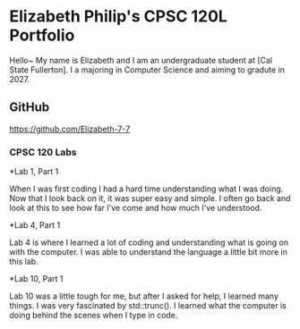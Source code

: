 # Elizabeth Philip's CPSC 120L Portfolio
Hello~ My name is Elizabeth and I am an undergraduate student at [Cal State Fullerton]. I a majoring in Computer Science and aiming to gradute in 2027.
## GitHub
 https://github.com/Elizabeth-7-7 
### CPSC 120 Labs
*Lab 1, Part 1

 When I was first coding I had a hard time understanding what I was doing. Now that I look back on it, it was super easy and simple. I often go back and look at this to see how far I've come and how much I've understood.

*Lab 4, Part 1

Lab 4 is where I learned a lot of coding and understanding what is going on with the computer. I was able to understand the language a little bit more in this lab.

*Lab 10, Part 1

Lab 10 was a little tough for me, but after I asked for help, I learned many things. I was very fascinated by std::trunc(). I learned what the computer is doing behind the scenes when I type in code.
